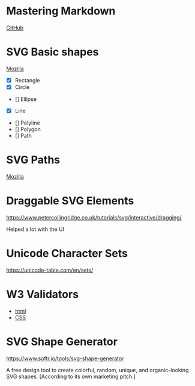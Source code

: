 # Mastering Markdown

[GitHub](https://guides.github.com/features/mastering-markdown/)

# SVG Basic shapes

[Mozilla](https://developer.mozilla.org/en-US/docs/Web/SVG/Tutorial/Basic_Shapes)

- [x] Rectangle
- [x] Circle
- [] Ellipse
- [x] Line 
- [] Polyline
- [] Polygon
- [] Path

# SVG Paths

[Mozilla](https://developer.mozilla.org/en-US/docs/Web/SVG/Tutorial/Paths)

# Draggable SVG Elements

https://www.petercollingridge.co.uk/tutorials/svg/interactive/dragging/

Helped a lot with the UI

# Unicode Character Sets

https://unicode-table.com/en/sets/

# W3 Validators

* [html](https://validator.w3.org/)
* [CSS](https://jigsaw.w3.org/css-validator/)

# SVG Shape Generator

https://www.softr.io/tools/svg-shape-generator

A free design tool to create colorful, random, unique, and organic-looking SVG shapes. [According to its own marketing pitch.]
